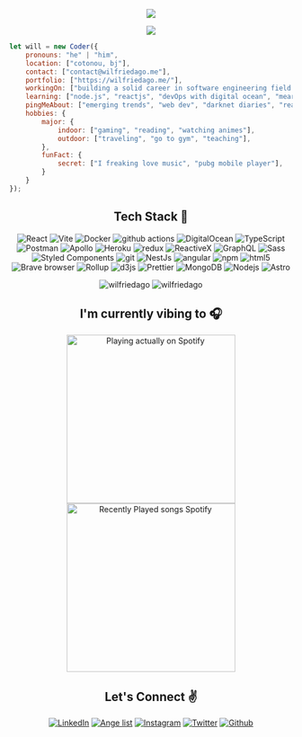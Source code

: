 <p align="center">
 <img src="https://github.com/wilfriedago/wilfriedago/blob/main/assets/1.png" /> </p>
<p align="center"><img src="https://github.com/wilfriedago/wilfriedago/blob/main/assets/separator.gif"/></p>

```javascript
let will = new Coder({
    pronouns: "he" | "him",
    location: ["cotonou, bj"],
    contact: ["contact@wilfriedago.me"],
    portfolio: ["https://wilfriedago.me/"],
    workingOn: ["building a solid career in software engineering field here in my country..."],
    learning: ["node.js", "reactjs", "devOps with digital ocean", "mearn stack", "gsap.js", "java", "web accesibility"],
    pingMeAbout: ["emerging trends", "web dev", "darknet diaries", "reactjs", "tech", "crypto","nft", "music"],
    hobbies: {
        major: {
            indoor: ["gaming", "reading", "watching animes"],
            outdoor: ["traveling", "go to gym", "teaching"],
        },
        funFact: {
            secret: ["I freaking love music", "pubg mobile player"],
        }
    }
});
```
<h2 align="center">Tech Stack 🤖</h2>
<p align="center">
  <img alt="React" src="https://img.shields.io/badge/-React-45b8d8?style=flat-square&logo=react&logoColor=white" />
  <img alt="Vite" src="https://img.shields.io/badge/-Vite-ffe500?style=flat-square&logo=vite" /> 
  <img alt="Docker" src="https://img.shields.io/badge/-Docker-46a2f1?style=flat-square&logo=docker&logoColor=white" />
  <img alt="github actions" src="https://img.shields.io/badge/-Github_Actions-2088FF?style=flat-square&logo=github-actions&logoColor=white" />
  <img alt="DigitalOcean" src="https://img.shields.io/badge/-DigitalOcean-1a73e8?style=flat-square&logo=digitalocean&logoColor=white" />
  <img alt="TypeScript" src="https://img.shields.io/badge/-TypeScript-007ACC?style=flat-square&logo=typescript&logoColor=white" />
  <img alt="Postman" src="https://img.shields.io/badge/-Postman-ff6c37?style=flat-square&logo=postman&logoColor=white" />
  <img alt="Apollo" src="https://img.shields.io/badge/-Apollo%20GraphQL-311C87?style=flat-square&logo=apollo-graphql&logoColor=white" />
  <img alt="Heroku" src="https://img.shields.io/badge/-Heroku-430098?style=flat-square&logo=heroku&logoColor=white" />
  <img alt="redux" src="https://img.shields.io/badge/-Redux-764ABC?style=flat-square&logo=redux&logoColor=white" />
  <img alt="ReactiveX" src="https://img.shields.io/badge/-RxJs-B7178C?style=flat-square&logo=reactivex&logoColor=white" />
  <img alt="GraphQL" src="https://img.shields.io/badge/-GraphQL-E10098?style=flat-square&logo=graphql&logoColor=white" />
  <img alt="Sass" src="https://img.shields.io/badge/-Sass-CC6699?style=flat-square&logo=sass&logoColor=white" />
  <img alt="Styled Components" src="https://img.shields.io/badge/-Styled_Components-db7092?style=flat-square&logo=styled-components&logoColor=white" />
  <img alt="git" src="https://img.shields.io/badge/-Git-F05032?style=flat-square&logo=git&logoColor=white" />
  <img alt="NestJs" src="https://img.shields.io/badge/-NestJs-ea2845?style=flat-square&logo=nestjs&logoColor=white" />
  <img alt="angular" src="https://img.shields.io/badge/-Angular-DD0031?style=flat-square&logo=angular&logoColor=white" />
  <img alt="npm" src="https://img.shields.io/badge/-NPM-CB3837?style=flat-square&logo=npm&logoColor=white" />
  <img alt="html5" src="https://img.shields.io/badge/-HTML5-E34F26?style=flat-square&logo=html5&logoColor=white" />
  <img alt="Brave browser" src="https://img.shields.io/badge/-Brave_Browser-FB542B?style=flat-square&logo=brave&logoColor=white" />
  <img alt="Rollup" src="https://img.shields.io/badge/-Rollup-EC4A3F?style=flat-square&logo=rollup.js&logoColor=white" />
  <img alt="d3js" src="https://img.shields.io/badge/-D3.js-F9A03C?style=flat-square&logo=d3.js&logoColor=white" />
  <img alt="Prettier" src="https://img.shields.io/badge/-Prettier-F7B93E?style=flat-square&logo=prettier&logoColor=white" />
  <img alt="MongoDB" src="https://img.shields.io/badge/-MongoDB-13aa52?style=flat-square&logo=mongodb&logoColor=white" />
  <img alt="Nodejs" src="https://img.shields.io/badge/-Nodejs-43853d?style=flat-square&logo=Node.js&logoColor=white" />
   <img alt="Astro" src="https://img.shields.io/badge/-Astro-0f172a?style=flat-square&logo=astro" />
</p>

<p align="center" height='130px'> 
    <img src="https://github-readme-stats.vercel.app/api?username=wilfriedago&show_icons=true&hide_title=true&theme=radical&count_private=true" alt="wilfriedago"/> 
    <img src="https://github-readme-stats.vercel.app/api/top-langs/?username=wilfriedago&layout=compact&show_icons=true&theme=radical&hide_title=true" alt="wilfriedago"/>
</p>
<h2 align="center">I'm currently vibing to 🎧</h2>
<p align="center">
<img src="https://spotify-github-profile.vercel.app/api/view?uid=313vfnqqtujewg7wopvoz4aplizy&cover_image=true&theme=default" alt="Playing actually on Spotify" height="300px"/>
<img src="https://spotify-recently-played-readme.vercel.app/api?user=313vfnqqtujewg7wopvoz4aplizy&cover_image=true&theme=default" alt="Recently Played songs Spotify" height="300px"/>
</p>
<h2 align="center">Let's Connect ✌</h2>
<p align="center">
 <a href="https://www.linkedin.com/in/wilfriedago" target="_blank"><img src="https://img.icons8.com/nolan/50/linkedin.png" alt="LinkedIn"/></a>
 <a href="https://angel.co/u/wilfriedago" target="_blank"><img src="https://img.icons8.com/nolan/50/angelist.png" alt="Ange list"/></a>
 <a href="https://www.instagram.com/wilfriedago_" target="_blank"><img src="https://img.icons8.com/nolan/50/instagram-new.png" alt="Instagram"/></a>
 <a href="https://twitter.com/wilfriedago_" target="_blank"><img src="https://img.icons8.com/nolan/50/twitter.png" alt="Twitter"/></a>
 <a href="https://github.com/wilfriedago" target="_blank"><img src="https://img.icons8.com/nolan/50/github.png" alt="Github"/></a>
</p>
